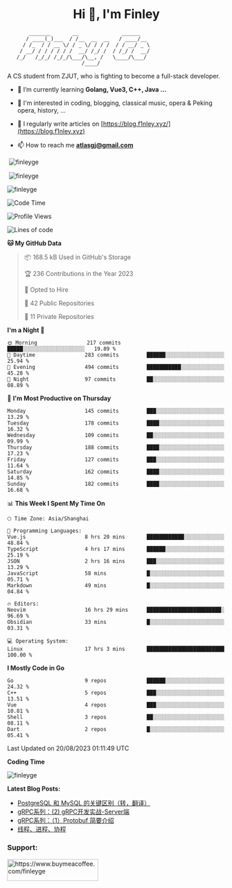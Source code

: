 <h1 align="center">Hi 👋, I'm Finley</h1>

```text
       _______       __              ______   
      / ____(_)___  / /__  __  __   / ____/__ 
     / /_  / / __ \/ / _ \/ / / /  / / __/ _ \
    / __/ / / / / / /  __/ /_/ /  / /_/ /  __/
   /_/   /_/_/ /_/_/\___/\__, /   \____/\___/
                        /____/                
```

<p align="left">

A CS student from ZJUT,
who is fighting to become a full-stack developer.

</p>

<p align="left">

- 🌱 I’m currently learning **Golang, Vue3, C++, Java ...**

- 🧠 I'm interested in coding, blogging, classical music, opera & Peking opera, history, ...

- 📝 I regularly write articles on [https://blog.f1nley.xyz/](https://blog.f1nley.xyz)

- 📫 How to reach me **atlasgj@gmail.com**

</p>

<p>&nbsp;<img align="center" src="https://github-readme-stats.vercel.app/api/top-langs/?username=finleyge&show_icons=true&locale=en&hide=javascript,html,tex" alt="finleyge" /></p>

<p>&nbsp;<img align="center" src="https://github-readme-stats.vercel.app/api?username=finleyge&show_icons=true&locale=en" alt="finleyge" /></p>

<p><img align="center" src="https://github-readme-streak-stats.herokuapp.com/?user=finleyge&" alt="finleyge" /></p>

<!--START_SECTION:waka-->
![Code Time](http://img.shields.io/badge/Code%20Time-823%20hrs%2039%20mins-blue)

![Profile Views](http://img.shields.io/badge/Profile%20Views-0-blue)

![Lines of code](https://img.shields.io/badge/From%20Hello%20World%20I%27ve%20Written-650.9%20thousand%20lines%20of%20code-blue)

**🐱 My GitHub Data** 

> 📦 168.5 kB Used in GitHub's Storage 
 > 
> 🏆 236 Contributions in the Year 2023
 > 
> 💼 Opted to Hire
 > 
> 📜 42 Public Repositories 
 > 
> 🔑 11 Private Repositories 
 > 
**I'm a Night 🦉** 

```text
🌞 Morning                217 commits         █████░░░░░░░░░░░░░░░░░░░░   19.89 % 
🌆 Daytime                283 commits         ██████░░░░░░░░░░░░░░░░░░░   25.94 % 
🌃 Evening                494 commits         ███████████░░░░░░░░░░░░░░   45.28 % 
🌙 Night                  97 commits          ██░░░░░░░░░░░░░░░░░░░░░░░   08.89 % 
```
📅 **I'm Most Productive on Thursday** 

```text
Monday                   145 commits         ███░░░░░░░░░░░░░░░░░░░░░░   13.29 % 
Tuesday                  178 commits         ████░░░░░░░░░░░░░░░░░░░░░   16.32 % 
Wednesday                109 commits         ██░░░░░░░░░░░░░░░░░░░░░░░   09.99 % 
Thursday                 188 commits         ████░░░░░░░░░░░░░░░░░░░░░   17.23 % 
Friday                   127 commits         ███░░░░░░░░░░░░░░░░░░░░░░   11.64 % 
Saturday                 162 commits         ████░░░░░░░░░░░░░░░░░░░░░   14.85 % 
Sunday                   182 commits         ████░░░░░░░░░░░░░░░░░░░░░   16.68 % 
```


📊 **This Week I Spent My Time On** 

```text
🕑︎ Time Zone: Asia/Shanghai

💬 Programming Languages: 
Vue.js                   8 hrs 20 mins       ████████████░░░░░░░░░░░░░   48.84 % 
TypeScript               4 hrs 17 mins       ██████░░░░░░░░░░░░░░░░░░░   25.19 % 
JSON                     2 hrs 16 mins       ███░░░░░░░░░░░░░░░░░░░░░░   13.29 % 
JavaScript               58 mins             █░░░░░░░░░░░░░░░░░░░░░░░░   05.71 % 
Markdown                 49 mins             █░░░░░░░░░░░░░░░░░░░░░░░░   04.84 % 

🔥 Editors: 
Neovim                   16 hrs 29 mins      ████████████████████████░   96.69 % 
Obsidian                 33 mins             █░░░░░░░░░░░░░░░░░░░░░░░░   03.31 % 

💻 Operating System: 
Linux                    17 hrs 3 mins       █████████████████████████   100.00 % 
```

**I Mostly Code in Go** 

```text
Go                       9 repos             ██████░░░░░░░░░░░░░░░░░░░   24.32 % 
C++                      5 repos             ███░░░░░░░░░░░░░░░░░░░░░░   13.51 % 
Vue                      4 repos             ███░░░░░░░░░░░░░░░░░░░░░░   10.81 % 
Shell                    3 repos             ██░░░░░░░░░░░░░░░░░░░░░░░   08.11 % 
Dart                     2 repos             █░░░░░░░░░░░░░░░░░░░░░░░░   05.41 % 
```




 Last Updated on 20/08/2023 01:11:49 UTC
<!--END_SECTION:waka-->
**Coding Time**
<p>
       <img align="center" src="https://wakatime.com/share/@1f267603-cf28-47c9-a32c-2753500710e7/96d852e9-5832-42ff-acaa-a48a5371ba9d.svg" alt="finleyge" />
</p>

</p>


**Latest Blog Posts:**

<!-- BLOG-POST-LIST:START -->
- [PostgreSQL 和 MySQL 的关键区别（转，翻译）](https://blog.f1nley.xyz/post/pg-mysql-diff/)
- [gRPC系列：&lpar;2&rpar; gRPC开发实战-Server端](https://blog.f1nley.xyz/post/grpc/golang-server/)
- [gRPC系列：（1）Protobuf 简要介绍](https://blog.f1nley.xyz/post/grpc/protobuf/)
- [线程、进程、协程](https://blog.f1nley.xyz/post/code/concurrency/)
<!-- BLOG-POST-LIST:END -->

<h3 align="left">Support:</h3>

<p align="left">

<a href="https://www.buymeacoffee.com/finleyge"> <img align="left" src="https://cdn.buymeacoffee.com/buttons/v2/default-yellow.png" height="50" width="210" alt="https://www.buymeacoffee.com/finleyge" />

</a>
</p>
